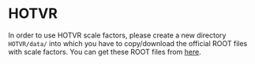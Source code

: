 # HOTVR

In order to use HOTVR scale factors, please create a new directory `HOTVR/data/` into which you have to copy/download the official ROOT files with scale factors. You can get these ROOT files from [here](https://github.com/cms-jet/TopTaggingScaleFactors).
